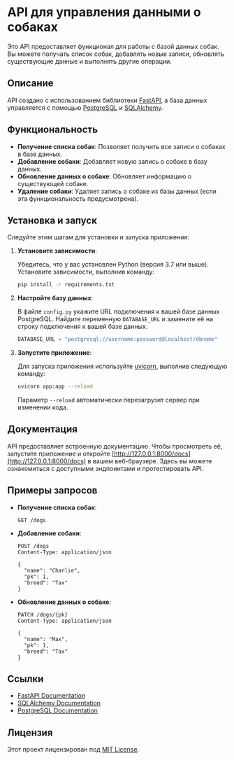 # API для управления данными о собаках

Это API предоставляет функционал для работы с базой данных собак. Вы можете получать список собак, добавлять новые записи, обновлять существующие данные и выполнять другие операции.

## Описание

API создано с использованием библиотеки [FastAPI](https://fastapi.tiangolo.com/), а база данных управляется с помощью [PostgreSQL](https://www.postgresql.org/) и [SQLAlchemy](https://www.sqlalchemy.org/). 

## Функциональность

- **Получение списка собак**: Позволяет получить все записи о собаках в базе данных.
- **Добавление собаки**: Добавляет новую запись о собаке в базу данных.
- **Обновление данных о собаке**: Обновляет информацию о существующей собаке.
- **Удаление собаки**: Удаляет запись о собаке из базы данных (если эта функциональность предусмотрена).

## Установка и запуск

Следуйте этим шагам для установки и запуска приложения:

1. **Установите зависимости**:

   Убедитесь, что у вас установлен Python (версия 3.7 или выше). Установите зависимости, выполнив команду:

   ```bash
   pip install -r requirements.txt
   ```

2. **Настройте базу данных**:

   В файле `config.py` укажите URL подключения к вашей базе данных PostgreSQL. Найдите переменную `DATABASE_URL` и замените её на строку подключения к вашей базе данных.

   ```python
   DATABASE_URL = "postgresql://username:password@localhost/dbname"
   ```

3. **Запустите приложение**:

   Для запуска приложения используйте [uvicorn](https://www.uvicorn.org/), выполнив следующую команду:

   ```bash
   uvicorn app:app --reload
   ```

   Параметр `--reload` автоматически перезагрузит сервер при изменении кода.

## Документация

API предоставляет встроенную документацию. Чтобы просмотреть её, запустите приложение и откройте [http://127.0.0.1:8000/docs](http://127.0.0.1:8000/docs) в вашем веб-браузере. Здесь вы можете ознакомиться с доступными эндпоинтами и протестировать API.

## Примеры запросов

- **Получение списка собак**:

  ```http
  GET /dogs
  ```

- **Добавление собаки**:

  ```http
  POST /dogs
  Content-Type: application/json

  {
    "name": "Charlie",
    "pk": 1,
    "breed": "Tax"
  }
  ```

- **Обновление данных о собаке**:

  ```http
  PATCH /dogs/{pk}
  Content-Type: application/json

  {
    "name": "Max",
    "pk": 1,
    "breed": "Tax"
  }
  ```

## Ссылки

- [FastAPI Documentation](https://fastapi.tiangolo.com/)
- [SQLAlchemy Documentation](https://www.sqlalchemy.org/docs/)
- [PostgreSQL Documentation](https://www.postgresql.org/docs/)

## Лицензия

Этот проект лицензирован под [MIT License](LICENSE).
  

